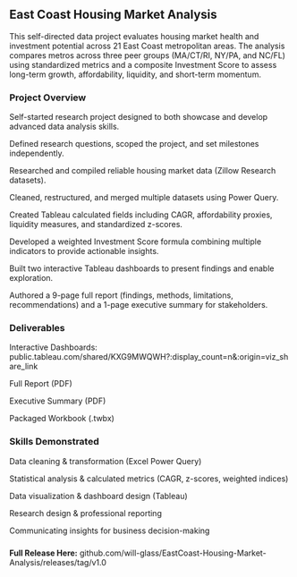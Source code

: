 ## **East Coast Housing Market Analysis**

This self-directed data project evaluates housing market health and investment potential across 21 East Coast metropolitan areas. The analysis compares metros across three peer groups (MA/CT/RI, NY/PA, and NC/FL) using standardized metrics and a composite Investment Score to assess long-term growth, affordability, liquidity, and short-term momentum.

### **Project Overview**

Self-started research project designed to both showcase and develop advanced data analysis skills.

Defined research questions, scoped the project, and set milestones independently.

Researched and compiled reliable housing market data (Zillow Research datasets).

Cleaned, restructured, and merged multiple datasets using Power Query.

Created Tableau calculated fields including CAGR, affordability proxies, liquidity measures, and standardized z-scores.

Developed a weighted Investment Score formula combining multiple indicators to provide actionable insights.

Built two interactive Tableau dashboards to present findings and enable exploration.

Authored a 9-page full report (findings, methods, limitations, recommendations) and a 1-page executive summary for stakeholders.

### **Deliverables**

Interactive Dashboards: public.tableau.com/shared/KXG9MWQWH?:display_count=n&:origin=viz_share_link 

Full Report (PDF)

Executive Summary (PDF)

Packaged Workbook (.twbx)

### **Skills Demonstrated**

Data cleaning & transformation (Excel Power Query)

Statistical analysis & calculated metrics (CAGR, z-scores, weighted indices)

Data visualization & dashboard design (Tableau)

Research design & professional reporting

Communicating insights for business decision-making

### 

**Full Release Here:** github.com/will-glass/EastCoast-Housing-Market-Analysis/releases/tag/v1.0 
